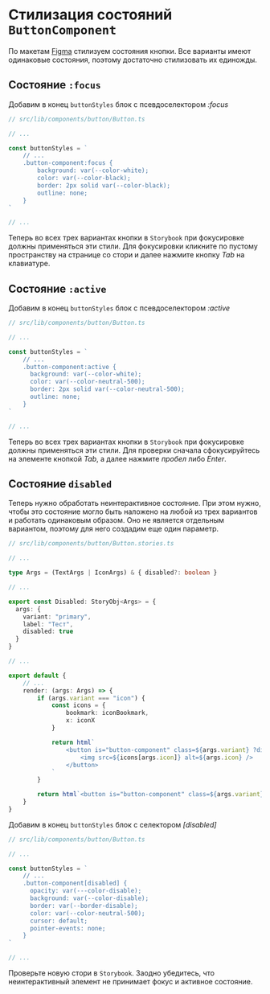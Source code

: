 # Стилизация состояний `ButtonComponent`

По макетам [Figma](https://www.figma.com/file/QXGa6qN6AqgeerCtS28I8z/Web-Components-Book-Design-Library?node-id=0%3A1) стилизуем состояния кнопки. Все варианты имеют одинаковые состояния, поэтому достаточно стилизовать их единожды.

## Состояние `:focus`

Добавим в конец `buttonStyles` блок с псевдоселектором *:focus*

```ts
// src/lib/components/button/Button.ts

// ...

const buttonStyles = `
    // ...
    .button-component:focus {
        background: var(--color-white);
        color: var(--color-black);
        border: 2px solid var(--color-black);
        outline: none;
    }
`

// ...
```

Теперь во всех трех вариантах кнопки в `Storybook` при фокусировке должны применяться эти стили.  Для фокусировки кликните по пустому пространству на странице со стори и далее нажмите кнопку *Tab* на клавиатуре.

## Состояние `:active`

Добавим в конец `buttonStyles` блок с псевдоселектором *:active*

```ts
// src/lib/components/button/Button.ts

// ...

const buttonStyles = `
    // ...
    .button-component:active {
      background: var(--color-white);
      color: var(--color-neutral-500);
      border: 2px solid var(--color-neutral-500);
      outline: none;
    }
`

// ...
```

Теперь во всех трех вариантах кнопки в `Storybook` при фокусировке должны применяться эти стили.  Для проверки сначала сфокусируйтесь на элементе кнопкой *Tab*, а далее нажмите *пробел* либо *Enter*.

## Состояние `disabled`

Теперь нужно обработать неинтерактивное состояние. При этом нужно, чтобы это состояние могло быть наложено на любой из трех вариантов и работать одинаковым образом. Оно не является отдельным вариантом, поэтому для него создадим еще один параметр.

```ts
// src/lib/components/button/Button.stories.ts

// ...

type Args = (TextArgs | IconArgs) & { disabled?: boolean }

// ...

export const Disabled: StoryObj<Args> = {
  args: {
    variant: "primary",
    label: "Тест",
    disabled: true
  }
}

// ...

export default {
    // ...
    render: (args: Args) => {
        if (args.variant === "icon") {
            const icons = {
                bookmark: iconBookmark,
                x: iconX
            }

            return html`
                <button is="button-component" class=${args.variant} ?disabled=${args.disabled}>
                    <img src=${icons[args.icon]} alt=${args.icon} />
                </button>
            `
        }

        return html`<button is="button-component" class=${args.variant} ?disabled=${args.disabled}>${(args as TextArgs).label}</button>`
    }
}

```

Добавим в конец `buttonStyles` блок с селектором *[disabled]*

```ts
// src/lib/components/button/Button.ts

// ...

const buttonStyles = `
    // ...
    .button-component[disabled] {
      opacity: var(---color-disable);
      background: var(--color-disable);
      border: var(--border-disable);
      color: var(--color-neutral-500);
      cursor: default;
      pointer-events: none;
    }
`

// ...
```

Проверьте новую стори в `Storybook`. Заодно убедитесь, что неинтерактивный элемент не принимает фокус и активное состояние.

